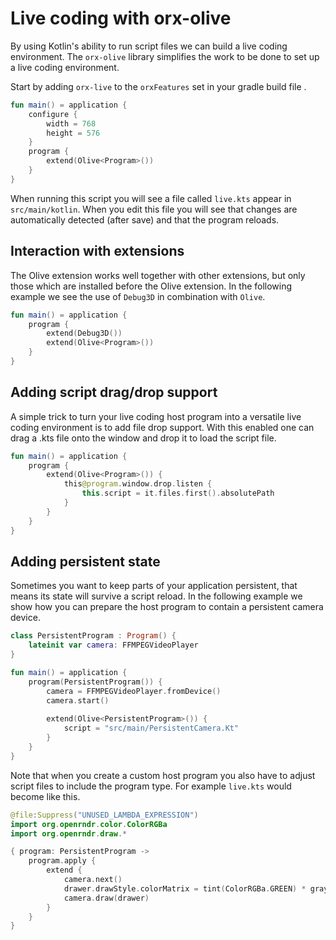
# Live coding with orx-olive

By using Kotlin's ability to run script files we can build a live coding environment. The `orx-olive` library 
simplifies the work to be done to set up a live coding environment.

Start by adding `orx-live` to the `orxFeatures` set in your gradle build file .

```kotlin
fun main() = application {
    configure {
        width = 768
        height = 576
    }
    program {
        extend(Olive<Program>())
    }
}
```

When running this script you will see a file called `live.kts` appear in `src/main/kotlin`. When you edit
this file you will see that changes are automatically detected (after save) and that the program reloads. 

## Interaction with extensions

The Olive extension works well together with other extensions, but only those which are installed before
the Olive extension. In the following example we see the use of `Debug3D` in combination with `Olive`.

```kotlin
fun main() = application {
    program {
        extend(Debug3D())
        extend(Olive<Program>())
    }
}
```

## Adding script drag/drop support

A simple trick to turn your live coding host program into a versatile live coding environment is to add
file drop support. With this enabled one can drag a .kts file onto the window and drop it to load the script file.

```kotlin
fun main() = application {
    program {
        extend(Olive<Program>()) {
            this@program.window.drop.listen {
                this.script = it.files.first().absolutePath
            }
        }
    }
}
```

## Adding persistent state

Sometimes you want to keep parts of your application persistent, that means its state will survive a script reload.
In the following example we show how you can prepare the host program to contain a persistent camera device.

```kotlin
class PersistentProgram : Program() {
    lateinit var camera: FFMPEGVideoPlayer
}

fun main() = application {
    program(PersistentProgram()) {
        camera = FFMPEGVideoPlayer.fromDevice()
        camera.start()
        
        extend(Olive<PersistentProgram>()) {
            script = "src/main/PersistentCamera.Kt"
        }
    }
}
```

Note that when you create a custom host program you also have to adjust script files to include the program
type. For example `live.kts` would become like this.
```kotlin
@file:Suppress("UNUSED_LAMBDA_EXPRESSION")
import org.openrndr.color.ColorRGBa
import org.openrndr.draw.*

{ program: PersistentProgram ->
    program.apply {
        extend {
            camera.next()
            drawer.drawStyle.colorMatrix = tint(ColorRGBa.GREEN) * grayscale(0.0, 0.0, 1.0)
            camera.draw(drawer)
        }
    }
}         
```         
